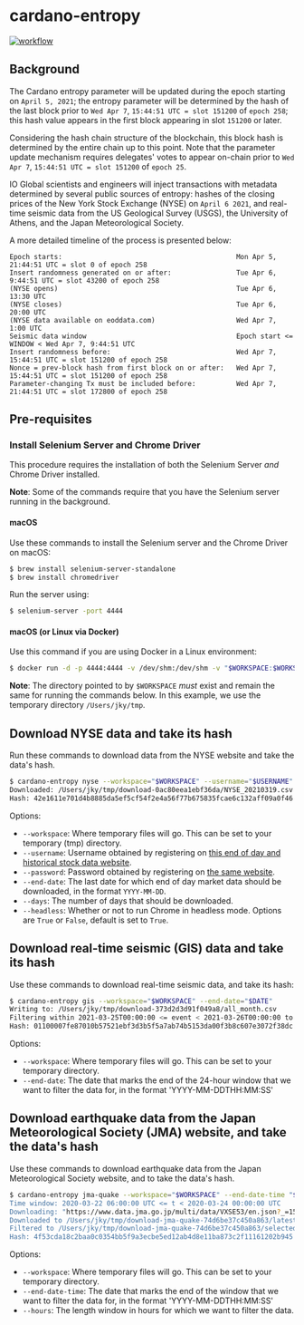 # cardano-entropy

[![workflow](https://github.com/input-output-hk/cardano-entropy/actions/workflows/haskell.yml/badge.svg?branch=main)](https://github.com/input-output-hk/cardano-entropy/actions/workflows/haskell.yml?branch=main)

## Background

The Cardano entropy parameter will be updated during the epoch starting on `April 5, 2021`;
the entropy parameter will be determined by the hash of the last block prior to
`Wed Apr 7`, `15:44:51 UTC = slot 151200` of `epoch 258`; this hash value appears in the first
block appearing in slot `151200` or later.

Considering the hash chain structure of the blockchain, this block hash is determined by the
entire chain up to this point. Note that the parameter update mechanism requires delegates'
votes to appear on-chain prior to `Wed Apr 7`, `15:44:51 UTC = slot 151200` of `epoch 25`.

IO Global scientists and engineers will inject transactions with metadata determined by several
public sources of entropy: hashes of the closing prices of the New York Stock Exchange (NYSE) on
`April 6 2021`, and real-time seismic data from the US Geological Survey (USGS), the University of
Athens, and the Japan Meteorological Society.

A more detailed timeline of the process is presented below:

```
Epoch starts:                                           Mon Apr 5, 21:44:51 UTC = slot 0 of epoch 258
Insert randomness generated on or after:                Tue Apr 6, 9:44:51 UTC = slot 43200 of epoch 258
(NYSE opens)                                            Tue Apr 6, 13:30 UTC
(NYSE closes)                                           Tue Apr 6, 20:00 UTC
(NYSE data available on eoddata.com)                    Wed Apr 7, 1:00 UTC
Seismic data window                                     Epoch start <= WINDOW < Wed Apr 7, 9:44:51 UTC
Insert randomness before:                               Wed Apr 7, 15:44:51 UTC = slot 151200 of epoch 258
Nonce = prev-block hash from first block on or after:   Wed Apr 7, 15:44:51 UTC = slot 151200 of epoch 258
Parameter-changing Tx must be included before:          Wed Apr 7, 21:44:51 UTC = slot 172800 of epoch 258
```

## Pre-requisites

### Install Selenium Server and Chrome Driver

This procedure requires the installation of both the Selenium Server *and* Chrome Driver installed.

**Note**: Some of the commands require that you have the Selenium server running in the background.

#### macOS

Use these commands to install the Selenium server and the Chrome Driver on macOS:

```bash
$ brew install selenium-server-standalone
$ brew install chromedriver
```
Run the server using:

```bash
$ selenium-server -port 4444
```

#### macOS (or Linux via Docker)

Use this command if you are using Docker in a Linux environment:

```bash
$ docker run -d -p 4444:4444 -v /dev/shm:/dev/shm -v "$WORKSPACE:$WORKSPACE" selenium/standalone-chrome:4.0.0-beta-3-prerelease-20210321
```

**Note**: The directory pointed to by `$WORKSPACE` *must* exist and remain the same for running the commands below. In this example, we use the temporary directory `/Users/jky/tmp`.

## Download NYSE data and take its hash

Run these commands to download data from the NYSE website and take the data's hash.

```bash
$ cardano-entropy nyse --workspace="$WORKSPACE" --username="$USERNAME" --password="$PASSWORD" --date="$DATE"
Downloaded: /Users/jky/tmp/download-0ac80eea1ebf36da/NYSE_20210319.csv
Hash: 42e1611e701d4b8885da5ef5cf54f2e4a56f77b675835fcae6c132aff09a0f46
```

Options:

* `--workspace`: Where temporary files will go. This can be set to your temporary (tmp) directory.
* `--username`: Username obtained by registering on [this end of day and historical stock data website](http://www.eoddata.com/).
* `--password`: Password obtained by registering on [the same website](http://www.eoddata.com/).
* `--end-date`: The last date for which end of day market data should be downloaded, in the format `YYYY-MM-DD`.
* `--days`: The number of days that should be downloaded.
* `--headless`: Whether or not to run Chrome in headless mode. Options are `True` or `False`, default is set to `True`.

## Download real-time seismic (GIS) data and take its hash

Use these commands to download real-time seismic data, and take its hash:

```bash
$ cardano-entropy gis --workspace="$WORKSPACE" --end-date="$DATE"
Writing to: /Users/jky/tmp/download-373d2d3d91f049a8/all_month.csv
Filtering within 2021-03-25T00:00:00 <= event < 2021-03-26T00:00:00 to: /Users/jky/tmp/download-373d2d3d91f049a8/day_in_month.csv
Hash: 01100007fe87010b57521ebf3d3b5f5a7ab74b5153da00f3b8c607e3072f38dc
```

Options:

* `--workspace`: Where temporary files will go. This can be set to your temporary directory.
* `--end-date`: The date that marks the end of the 24-hour window that we want to filter the data for, in the format 'YYYY-MM-DDTHH:MM:SS'

## Download earthquake data from the Japan Meteorological Society (JMA) website, and take the data's hash

Use these commands to download earthquake data from the Japan Meteorological Society website, and to take the data's hash.

```bash
$ cardano-entropy jma-quake --workspace="$WORKSPACE" --end-date-time "$END_DATE_TIME' --hours "$HOURS"
Time window: 2020-03-22 06:00:00 UTC <= t < 2020-03-24 00:00:00 UTC
Downloading: "https://www.data.jma.go.jp/multi/data/VXSE53/en.json?_=1585008000000"
Downloaded to /Users/jky/tmp/download-jma-quake-74d6be37c450a863/latest.json
Filtered to /Users/jky/tmp/download-jma-quake-74d6be37c450a863/selected.json
Hash: 4f53cda18c2baa0c0354bb5f9a3ecbe5ed12ab4d8e11ba873c2f11161202b945
```

Options:

* `--workspace`: Where temporary files will go. This can be set to your temporary directory.
* `--end-date-time`: The date that marks the end of the window that we want to filter the data for, in the format 'YYYY-MM-DDTHH:MM:SS'
* `--hours`: The length window in hours for which we want to filter the data.
